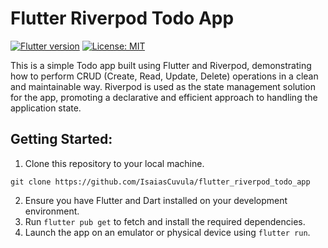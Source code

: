 # Flutter Riverpod Todo App
[![Flutter version](https://img.shields.io/badge/flutter-stable-blue?logo=flutter)](https://flutter.dev/docs/development/tools/sdk/releases)
[![License: MIT](https://img.shields.io/badge/license-MIT-purple.svg)](https://opensource.org/licenses/MIT)

This is a simple Todo app built using Flutter and Riverpod, demonstrating how to perform CRUD (Create, Read, Update, Delete) operations in a clean and maintainable way. Riverpod is used as the state management solution for the app, promoting a declarative and efficient approach to handling the application state.

## Getting Started:

1. Clone this repository to your local machine.
```
git clone https://github.com/IsaiasCuvula/flutter_riverpod_todo_app
```
2. Ensure you have Flutter and Dart installed on your development environment.
3. Run ```flutter pub get``` to fetch and install the required dependencies.
4. Launch the app on an emulator or physical device using ```flutter run```.

<!-- <p align="left">
 <img width="200" alt="iPhone13Mockup3" src="https://github.com/IsaiasCuvula/flutter_riverpod_todo_app/assets/68303716/161762c8-f304-4b19-9f4e-4006f50fdc83" />

<img width="200" alt="iPhone13Mockup2" src="https://github.com/IsaiasCuvula/flutter_riverpod_todo_app/assets/68303716/f23c201c-77d3-4fec-9339-3c9b47dce835" />
  
<img width="200" alt="iPhone13Mockup1" src="https://github.com/IsaiasCuvula/flutter_riverpod_todo_app/assets/68303716/62148f69-34f8-4f49-9889-a6649336723b" />
</p> -->

